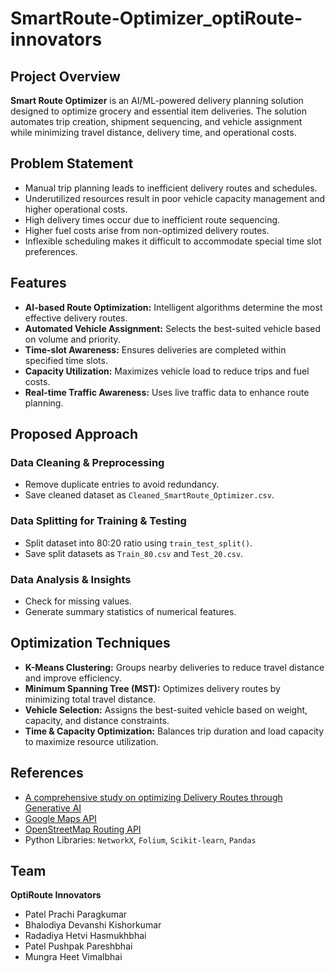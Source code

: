 # SmartRoute-Optimizer_optiRoute-innovators
##  Project Overview
**Smart Route Optimizer** is an AI/ML-powered delivery planning solution designed to optimize grocery and essential item deliveries. The solution automates trip creation, shipment sequencing, and vehicle assignment while minimizing travel distance, delivery time, and operational costs.

##  Problem Statement
- Manual trip planning leads to inefficient delivery routes and schedules.
- Underutilized resources result in poor vehicle capacity management and higher operational costs.
- High delivery times occur due to inefficient route sequencing.
- Higher fuel costs arise from non-optimized delivery routes.
- Inflexible scheduling makes it difficult to accommodate special time slot preferences.

##  Features
- **AI-based Route Optimization:** Intelligent algorithms determine the most effective delivery routes.
- **Automated Vehicle Assignment:** Selects the best-suited vehicle based on volume and priority.
- **Time-slot Awareness:** Ensures deliveries are completed within specified time slots.
- **Capacity Utilization:** Maximizes vehicle load to reduce trips and fuel costs.
- **Real-time Traffic Awareness:** Uses live traffic data to enhance route planning.

## Proposed Approach
### Data Cleaning & Preprocessing
- Remove duplicate entries to avoid redundancy.
- Save cleaned dataset as `Cleaned_SmartRoute_Optimizer.csv`.

### Data Splitting for Training & Testing
- Split dataset into 80:20 ratio using `train_test_split()`.
- Save split datasets as `Train_80.csv` and `Test_20.csv`.

###  Data Analysis & Insights
- Check for missing values.
- Generate summary statistics of numerical features.

## Optimization Techniques
- **K-Means Clustering:** Groups nearby deliveries to reduce travel distance and improve efficiency.
- **Minimum Spanning Tree (MST):** Optimizes delivery routes by minimizing total travel distance.
- **Vehicle Selection:** Assigns the best-suited vehicle based on weight, capacity, and distance constraints.
- **Time & Capacity Optimization:** Balances trip duration and load capacity to maximize resource utilization.


##  References
- [A comprehensive study on optimizing Delivery Routes through Generative AI](https://www.researchgate.net/publication/384467526_A_comprehensive_study_on_optimizing_Delivery_Routes_through_Generative_AI_using_Real-Time_Traffic_and_Environmental_Data)
- [Google Maps API](https://developers.google.com/maps)
- [OpenStreetMap Routing API](https://www.openstreetmap.org)
- Python Libraries: `NetworkX`, `Folium`, `Scikit-learn`, `Pandas`

## Team
**OptiRoute Innovators**
- Patel Prachi Paragkumar
- Bhalodiya Devanshi Kishorkumar
- Radadiya Hetvi Hasmukhbhai
- Patel Pushpak Pareshbhai
- Mungra Heet Vimalbhai


